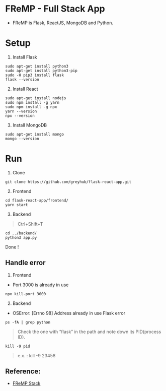 # FReMP - Full Stack App

- FReMP is Flask, ReactJS, MongoDB and Python.

# Setup
1. Install Flask
```
sudo apt-get install python3
sudo apt-get install python3-pip
sudo -H pip3 install flask
flask --version
```
2. Install React
```
sudo apt-get install nodejs
sudo npm install -g yarn
sudo npm install -g npx
yarn --version
npx --version
```
3. Install MongoDB
```
sudo apt-get install mongo
mongo --version
```
# Run
1. Clone
```
git clone https://github.com/greyhub/flask-react-app.git
```
2. Frontend
```
cd flask-react-app/frontend/
yarn start
```
3. Backend
> Ctrl+Shift+T
```
cd ../backend/
python3 app.py
```
Done !

## Handle error
1. Frontend
- Port 3000 is already in use
```
npx kill-port 3000
```

2. Backend
- OSError: [Errno 98] Address already in use Flask error
```
ps -fA | grep python
```
> Check the one with “flask” in the path and note down its PID(process ID).
```
kill -9 pid
```
> e.x. : kill -9 23458
## Reference:
- [FReMP Stack](https://dev.to/kouul/frmp-stack-5g9)
